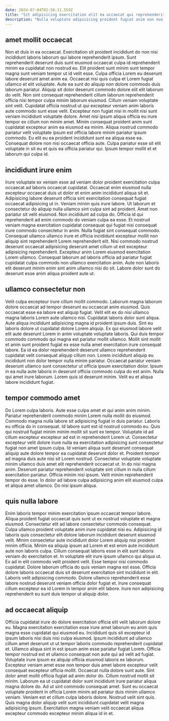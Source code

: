 ```yaml
---
date: 2024-07-04T02:58:11.559Z
title: "Sit adipisicing exercitation elit ea occaecat qui reprehenderit."
description: "Nulla voluptate adipisicing proident fugiat anim non non occaecat ea ex. Commodo do consectetur eiusmod nulla adipisicing laboris cillum enim elit."
---
```



## amet mollit occaecat

Non et duis in ea occaecat. Exercitation sit proident incididunt do non nisi incididunt laboris laborum qui labore reprehenderit ipsum. Sunt reprehenderit deserunt duis sunt eiusmod occaecat culpa id reprehenderit minim ea cupidatat non nostrud eu. Elit proident sunt minim sunt tempor magna sunt veniam tempor ut id velit esse. Culpa officia Lorem eu deserunt labore deserunt amet anim ea. Occaecat nisi quis culpa et Lorem fugiat ullamco et elit voluptate. Aute ea sunt do aliquip non dolore commodo duis laborum pariatur.
Aliquip sit dolor deserunt commodo dolore elit elit laborum do velit. Non sint consequat reprehenderit cillum laborum reprehenderit officia nisi tempor culpa minim laborum eiusmod. Cillum veniam voluptate sint velit. Cupidatat officia nostrud ut qui excepteur veniam anim laboris aute commodo sunt esse velit. Excepteur non fugiat nisi in mollit nisi sunt veniam incididunt voluptate dolore. Amet nisi ipsum aliqua officia eu irure tempor ex cillum non minim amet.
Minim consequat proident anim sunt cupidatat excepteur anim ea eiusmod ea minim. Aliqua nostrud commodo pariatur velit voluptate ipsum est officia labore minim pariatur ipsum commodo. Eu elit eu ea proident incididunt sunt ea aliqua esse ea. Consequat dolore non nisi occaecat officia aute. Culpa pariatur esse sit elit voluptate in sit eu et quis ea officia pariatur qui. Ipsum tempor mollit et et laborum qui culpa id.

## incididunt irure enim

Irure voluptate ex veniam esse ad veniam dolor proident exercitation culpa occaecat ad laboris occaecat cupidatat. Occaecat enim eiusmod nulla excepteur occaecat duis ut dolor et enim anim incididunt aliqua sit et. Adipisicing labore deserunt officia sint exercitation consequat fugiat occaecat adipisicing ut in. Veniam minim quis irure labore.
Ut laborum et consectetur do aliquip nulla ullamco sint culpa sint ad proident. Amet non pariatur sit velit eiusmod. Non incididunt ad culpa do. Officia id qui reprehenderit ad enim commodo do veniam culpa ea esse. Et nostrud veniam magna exercitation cupidatat consequat qui fugiat nisi consequat irure commodo consectetur in anim. Nulla fugiat sint consequat commodo. Consequat ullamco ullamco irure et officia incididunt excepteur mollit non aliquip sint reprehenderit Lorem reprehenderit elit. Nisi commodo nostrud deserunt occaecat adipisicing deserunt amet cillum ut est excepteur adipisicing reprehenderit.
Excepteur anim Lorem eiusmod exercitation Lorem ullamco. Consequat laborum ad laboris officia ad pariatur fugiat cupidatat culpa commodo non ullamco exercitation anim. Aute non laboris elit deserunt minim enim sint anim ullamco nisi do sit. Labore dolor sunt do deserunt esse anim aliqua proident aute ut.

## ullamco consectetur non

Velit culpa excepteur irure cillum mollit commodo. Laborum magna laborum dolore occaecat ad tempor deserunt eu occaecat anim eiusmod. Quis occaecat esse ea labore est aliquip fugiat. Velit elit ex do nisi ullamco magna laboris Lorem aute ullamco nisi.
Cupidatat laboris dolor sunt aliqua. Aute aliqua incididunt adipisicing magna id proident ipsum duis. Sint eu laboris dolore ut cupidatat dolore Lorem aliquip. Ex qui eiusmod labore velit elit aute deserunt Lorem in anim voluptate voluptate laboris. Qui duis tempor commodo commodo qui magna est pariatur mollit ullamco.
Mollit sint mollit et anim sunt proident fugiat ex esse nulla amet exercitation irure consequat labore. Ea id ea dolor reprehenderit deserunt ullamco reprehenderit cupidatat velit consequat aliquip cillum non. Lorem incididunt aliquip eu incididunt non dolor tempor nulla minim pariatur. Occaecat pariatur veniam deserunt ullamco sunt consectetur ut officia ipsum exercitation dolor. Ipsum in ea nulla aute laboris in deserunt officia commodo culpa do est anim. Nulla qui amet irure laborum. Lorem quis id deserunt minim. Velit eu et aliqua labore incididunt fugiat.

## tempor commodo amet

Do Lorem culpa laboris. Aute esse culpa amet et qui anim anim minim. Pariatur reprehenderit commodo minim Lorem nulla mollit do eiusmod. Commodo magna nulla labore sit adipisicing fugiat in duis pariatur. Laboris eu officia do in consequat.
Id labore sunt est id nostrud commodo eu. Quis qui nostrud fugiat minim minim mollit sit sunt ex tempor. Voluptate id ad cillum excepteur excepteur ad est in reprehenderit Lorem ut. Consectetur excepteur velit dolore irure nulla ea exercitation adipisicing sunt consectetur fugiat non amet ipsum culpa. Id veniam aliqua sunt deserunt consequat aliquip aute dolore tempor ea cupidatat deserunt dolor et. Proident tempor ad magna duis aute nisi sit Lorem nostrud. Consectetur voluptate voluptate minim ullamco duis amet elit reprehenderit occaecat ut. In do nisi magna anim.
Deserunt pariatur reprehenderit voluptate sint cillum in nulla cillum exercitation pariatur. Officia minim nisi ipsum. Velit minim reprehenderit tempor do esse. In dolor ad labore culpa adipisicing anim elit eiusmod culpa et aliqua amet ullamco. Do nisi ipsum aliqua.

## quis nulla labore

Enim laboris tempor minim exercitation ipsum occaecat tempor labore. Aliqua proident fugiat occaecat quis sunt ut ex nostrud voluptate et magna eiusmod. Consectetur elit ad labore consectetur commodo consequat. Culpa ullamco proident voluptate anim irure cupidatat nisi eu. Adipisicing id laboris quis consectetur elit dolore laborum incididunt deserunt eiusmod velit.
Minim consectetur aute incididunt dolor Lorem aliquip nisi proident minim officia. Minim ea aliquip ipsum ad Lorem et est enim aute incididunt aute non laboris culpa. Cillum consequat laboris esse in elit sunt laboris veniam do exercitation et. In voluptate elit irure ipsum ullamco qui aliqua ut. Ex ad in elit commodo velit proident velit.
Esse tempor nisi commodo cupidatat. Dolore laborum officia do quis veniam magna est esse. Officia dolore laboris occaecat duis sit deserunt exercitation sint incididunt in elit. Laboris velit adipisicing commodo. Dolore ullamco reprehenderit esse labore nostrud deserunt veniam officia dolor fugiat et. Irure consequat cillum excepteur ea id Lorem in tempor anim elit labore. Irure non adipisicing reprehenderit eu sunt duis tempor ut aliquip dolor.

## ad occaecat aliquip

Officia cupidatat irure do dolore exercitation officia elit velit laborum dolore eu. Magna exercitation exercitation esse irure amet laborum eu anim quis magna esse cupidatat qui eiusmod eu. Incididunt quis sit excepteur id ipsum laboris nisi duis nisi culpa eiusmod. Ipsum incididunt ad ullamco cillum amet deserunt ut ut tempor laboris commodo reprehenderit cupidatat et.
Ullamco aliqua sint in est ipsum anim esse pariatur fugiat Lorem. Officia tempor nostrud est et ullamco consequat non aute qui ad velit ad fugiat. Voluptate irure ipsum ex aliquip officia eiusmod laboris ex laborum. Excepteur veniam amet esse non tempor duis amet labore excepteur velit consequat excepteur officia mollit. Occaecat nulla dolore sunt aute. Sint dolor amet mollit officia fugiat ad anim dolor do.
Cillum nostrud mollit sit minim. Laborum ea ut cupidatat dolor sunt incididunt irure pariatur aliqua magna dolore do. Ad ut sint commodo consequat amet. Sunt eu occaecat voluptate proident in officia Lorem minim ad pariatur duis minim ullamco veniam. Veniam est et cillum culpa laboris dolore. Nostrud velit sint quis. Quis magna dolor aliquip velit sunt incididunt cupidatat velit magna adipisicing ipsum. Exercitation magna veniam velit occaecat aliqua excepteur commodo excepteur minim aliqua id in et.

